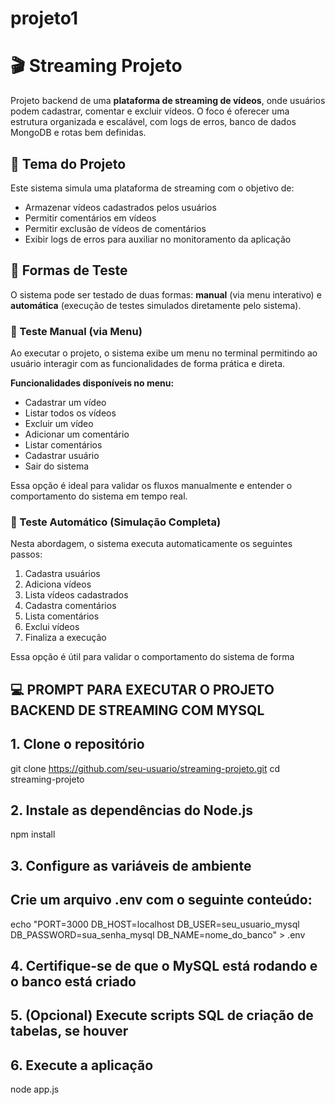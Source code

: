 # projeto1
# 🎬 Streaming Projeto

Projeto backend de uma **plataforma de streaming de vídeos**, onde usuários podem cadastrar, comentar e excluir vídeos. O foco é oferecer uma estrutura organizada e escalável, com logs de erros, banco de dados MongoDB e rotas bem definidas.

## 🎯 Tema do Projeto

Este sistema simula uma plataforma de streaming com o objetivo de:

- Armazenar vídeos cadastrados pelos usuários
- Permitir comentários em vídeos
- Permitir exclusão de vídeos de comentários
- Exibir logs de erros para auxiliar no monitoramento da aplicação

## 🧪 Formas de Teste

O sistema pode ser testado de duas formas: **manual** (via menu interativo) e **automática** (execução de testes simulados diretamente pelo sistema).

### 🔹 Teste Manual (via Menu)

Ao executar o projeto, o sistema exibe um menu no terminal permitindo ao usuário interagir com as funcionalidades de forma prática e direta.

**Funcionalidades disponíveis no menu:**

- Cadastrar um vídeo
- Listar todos os vídeos
- Excluir um vídeo
- Adicionar um comentário
- Listar comentários
- Cadastrar usuário
- Sair do sistema

Essa opção é ideal para validar os fluxos manualmente e entender o comportamento do sistema em tempo real.

### 🔸 Teste Automático (Simulação Completa)

Nesta abordagem, o sistema executa automaticamente os seguintes passos:

1. Cadastra usuários
2. Adiciona vídeos
3. Lista vídeos cadastrados
4. Cadastra comentários
5. Lista comentários
6. Exclui vídeos
7. Finaliza a execução

Essa opção é útil para validar o comportamento do sistema de forma






## 💻 PROMPT PARA EXECUTAR O PROJETO BACKEND DE STREAMING COM MYSQL

## 1. Clone o repositório
git clone https://github.com/seu-usuario/streaming-projeto.git
cd streaming-projeto

## 2. Instale as dependências do Node.js
npm install

## 3. Configure as variáveis de ambiente
## Crie um arquivo .env com o seguinte conteúdo:
echo "PORT=3000
DB_HOST=localhost
DB_USER=seu_usuario_mysql
DB_PASSWORD=sua_senha_mysql
DB_NAME=nome_do_banco" > .env

## 4. Certifique-se de que o MySQL está rodando e o banco está criado

## 5. (Opcional) Execute scripts SQL de criação de tabelas, se houver

## 6. Execute a aplicação
node app.js









